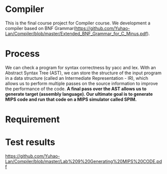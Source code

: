 # Compiler
This is the final course project for Compiler course. We development a compiler based on BNF Grammar(https://github.com/Yuhao-Lan/Compiler/blob/master/Extended_BNF_Grammar_for_C_Minus.pdf).

# Process

We can check a program for syntax correctness by yacc and lex. With an Abstract Syntax Tree (AST), we can store the structure of the input program in a data structure (called an Intermediate Representation - IR), which allows us to perform multiple passes on the source information to improve the performance of the code. **A final pass over the AST allows us to generate target (assembly language). Our ultimate goal is to generate MIPS code and run that code on a MIPS simulator called SPIM.**

# Requirement


# Test results

https://github.com/Yuhao-Lan/Compiler/blob/master/Lab%209%20Generating%20MIPS%20CODE.pdf

